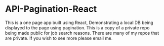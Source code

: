 # API-Pagination-React
This is a one page app built using React, Demonstrating a local DB being displayed to the page using pagination.
This is a copy of a private repo being made public for job search reasons. There are many of my repos that are private. If you wish to see more please email me.  

